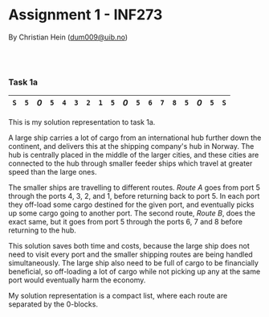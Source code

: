 # Assignment 1 - INF273
By Christian Hein (dum009@uib.no)

<br><br>


### Task 1a


| `S` | `5` | *0* | `5` | `4` | `3` | `2` | `1` | `5` | *0* | `5` | `6` | `7` | `8` | `5` | *0* | `5` | `S` |
|:-:|:-:|:-:|:-:|:-:|:-:|:-:|:-:|:-:|:-:|:-:|:-:|:-:|:-:|:-:|:-:|:-:|:-:|


This is my solution representation to task 1a. 

A large ship carries a lot of cargo from an international hub further down the continent, and delivers this at the shipping company's hub in Norway. The hub is centrally placed in the middle of the larger cities, and these cities are connected to the hub through smaller feeder ships which travel at greater speed than the large ones. 

The smaller ships are travelling to different routes. *Route A* goes from port 5 through the ports 4, 3, 2, and 1, before returning back to port 5. In each port they off-load some cargo destined for the given port, and eventually picks up some cargo going to another port. The second route, *Route B*, does the exact same, but it goes from port 5 through the ports 6, 7 and 8 before returning to the hub.

This solution saves both time and costs, because the large ship does not need to visit every port and the smaller shipping routes are being handled simultaneously. The large ship also need to be full of cargo to be financially beneficial, so off-loading a lot of cargo while not picking up any at the same port would eventually harm the economy.

My solution representation is a compact list, where each route are separated by the 0-blocks. 
